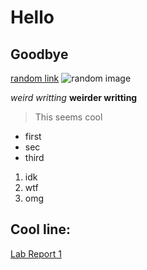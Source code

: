 # Hello
## Goodbye
[random link](https://sites.google.com/eng.ucsd.edu/cse-15l-spring-2022/schedule)
![random image](https://upload.wikimedia.org/wikipedia/commons/thumb/7/74/Beijing_bouddhist_monk_2009_IMG_1486.JPG/1200px-Beijing_bouddhist_monk_2009_IMG_1486.JPG)

*weird writting*  **weirder writting**

> This seems cool

* first
* sec
* third

1. idk
2. wtf
3. omg

Cool line:
---

[Lab Report 1](lab-report-1-week-2.html)